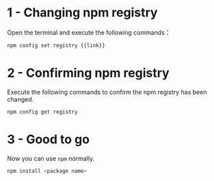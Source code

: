 # 1 - Changing npm registry
Open the terminal and execute the following commands：

```bash
npm config set registry {{link}}
```

# 2 - Confirming npm registry
Execute the following commands to confirm the npm registry has been changed.

```bash
npm config get registry
```

# 3 - Good to go
Now you can use `npm` normally.

```bash
npm install <package name>
```
